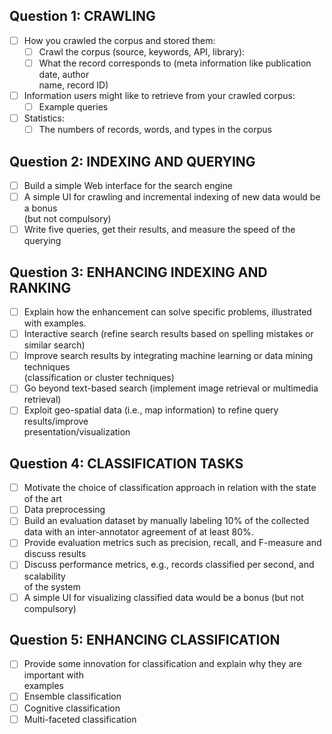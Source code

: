 ## Question 1: CRAWLING
- [ ] How you crawled the corpus and stored them:
  - [ ] Crawl the corpus (source, keywords, API, library): 
  - [ ] What the record corresponds to (meta information like publication date, author  
  name, record ID)
- [ ] Information users might like to retrieve from your crawled corpus:
  - [ ] Example queries
- [ ] Statistics:
  - [ ] The numbers of records, words, and types in the corpus

## Question 2: INDEXING AND QUERYING
- [ ] Build a simple Web interface for the search engine
- [ ] A simple UI for crawling and incremental indexing of new data would be a bonus  
(but not compulsory)
- [ ] Write five queries, get their results, and measure the speed of the querying

## Question 3: ENHANCING INDEXING AND RANKING
- [ ] Explain how the enhancement can solve specific problems, illustrated with examples.
- [ ] Interactive search (refine search results based on spelling mistakes or similar search)
- [ ] Improve search results by integrating machine learning or data mining techniques  
(classification or cluster techniques)
- [ ] Go beyond text-based search (implement image retrieval or multimedia retrieval)
- [ ] Exploit geo-spatial data (i.e., map information) to refine query results/improve  
presentation/visualization

## Question 4: CLASSIFICATION TASKS
- [ ] Motivate the choice of classification approach in relation with the state of the art
- [ ] Data preprocessing
- [ ] Build an evaluation dataset by manually labeling 10% of the collected data with an 
inter-annotator agreement of at least 80%.
- [ ] Provide evaluation metrics such as precision, recall, and F-measure and discuss results
- [ ] Discuss performance metrics, e.g., records classified per second, and scalability  
of the system
- [ ] A simple UI for visualizing classified data would be a bonus (but not compulsory)

## Question 5: ENHANCING CLASSIFICATION
- [ ] Provide some innovation for classification and explain why they are important with  
examples
- [ ] Ensemble classification
- [ ] Cognitive classification
- [ ] Multi-faceted classification
